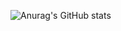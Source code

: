 ![Anurag's GitHub stats](https://github-readme-stats.vercel.app/api?username=SunCosmos&theme=rose&show_icons=true)

